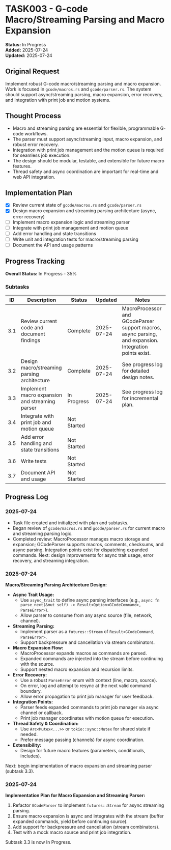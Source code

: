 # TASK003 - G-code Macro/Streaming Parsing and Macro Expansion

**Status:** In Progress  
**Added:** 2025-07-24  
**Updated:** 2025-07-24

## Original Request
Implement robust G-code macro/streaming parsing and macro expansion. Work is focused in `gcode/macros.rs` and `gcode/parser.rs`. The system should support async/streaming parsing, macro expansion, error recovery, and integration with print job and motion systems.

## Thought Process
- Macro and streaming parsing are essential for flexible, programmable G-code workflows.
- The parser must support async/streaming input, macro expansion, and robust error recovery.
- Integration with print job management and the motion queue is required for seamless job execution.
- The design should be modular, testable, and extensible for future macro features.
- Thread safety and async coordination are important for real-time and web API integration.

## Implementation Plan
- [x] Review current state of `gcode/macros.rs` and `gcode/parser.rs`
- [x] Design macro expansion and streaming parsing architecture (async, error recovery)
- [ ] Implement macro expansion logic and streaming parser
- [ ] Integrate with print job management and motion queue
- [ ] Add error handling and state transitions
- [ ] Write unit and integration tests for macro/streaming parsing
- [ ] Document the API and usage patterns

## Progress Tracking

**Overall Status:** In Progress - 35%

### Subtasks
| ID  | Description                                      | Status       | Updated     | Notes |
|-----|--------------------------------------------------|--------------|-------------|-------|
| 3.1 | Review current code and document findings         | Complete     | 2025-07-24  | MacroProcessor and GCodeParser support macros, async parsing, and expansion. Integration points exist. |
| 3.2 | Design macro/streaming parsing architecture       | Complete     | 2025-07-24  | See progress log for detailed design notes. |
| 3.3 | Implement macro expansion and streaming parser    | In Progress  | 2025-07-24  | See progress log for incremental plan. |
| 3.4 | Integrate with print job and motion queue         | Not Started  |             | |
| 3.5 | Add error handling and state transitions          | Not Started  |             | |
| 3.6 | Write tests                                      | Not Started  |             | |
| 3.7 | Document API and usage                           | Not Started  |             | |

## Progress Log
### 2025-07-24
- Task file created and initialized with plan and subtasks.
- Began review of `gcode/macros.rs` and `gcode/parser.rs` for current macro and streaming parsing logic.
- Completed review: MacroProcessor manages macro storage and expansion; GCodeParser supports macros, comments, checksums, and async parsing. Integration points exist for dispatching expanded commands. Next: design improvements for async trait usage, error recovery, and streaming integration.

### 2025-07-24
**Macro/Streaming Parsing Architecture Design:**
- **Async Trait Usage:**
  - Use `async_trait` to define async parsing interfaces (e.g., `async fn parse_next(&mut self) -> Result<Option<GCodeCommand>, ParseError>`).
  - Allow parser to consume from any async source (file, network, channel).
- **Streaming Parsing:**
  - Implement parser as a `futures::Stream` of `Result<GCodeCommand, ParseError>`.
  - Support backpressure and cancellation via stream combinators.
- **Macro Expansion Flow:**
  - MacroProcessor expands macros as commands are parsed.
  - Expanded commands are injected into the stream before continuing with the source.
  - Support nested macro expansion and recursion limits.
- **Error Recovery:**
  - Use a robust `ParseError` enum with context (line, macro, source).
  - On error, log and attempt to resync at the next valid command boundary.
  - Allow error propagation to print job manager for user feedback.
- **Integration Points:**
  - Parser feeds expanded commands to print job manager via async channel or callback.
  - Print job manager coordinates with motion queue for execution.
- **Thread Safety & Coordination:**
  - Use `Arc<Mutex<...>>` or `tokio::sync::Mutex` for shared state if needed.
  - Prefer message passing (channels) for async coordination.
- **Extensibility:**
  - Design for future macro features (parameters, conditionals, includes).

Next: begin implementation of macro expansion and streaming parser (subtask 3.3).

### 2025-07-24
**Implementation Plan for Macro Expansion and Streaming Parser:**
1. Refactor `GCodeParser` to implement `futures::Stream` for async streaming parsing.
2. Ensure macro expansion is async and integrates with the stream (buffer expanded commands, yield before continuing source).
3. Add support for backpressure and cancellation (stream combinators).
4. Test with a mock macro source and print job integration.

Subtask 3.3 is now In Progress.
